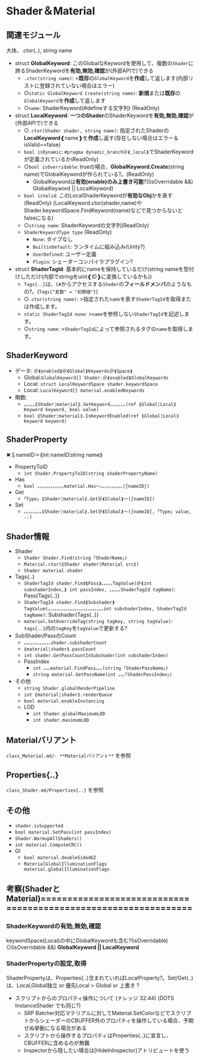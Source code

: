 # Shader＆Material

## 関連モジュール

大体、.ctor(..), string name

- struct **GlobalKeyword**: このGlobalなKeywordを使用して、複数の`Shader`に跨るShaderKeywordを**有効,無効,確認**が(外部APIで)できる
  - `.ctor(string name)`: >**既存**の`GlobalKeyword`を**作成**して返します(内部リストに登録されていない場合はエラー)
  - ○`static GlobalKeyword Create(string name)`: **新規**または**既存**の`GlobalKeyword`を**作成**して返します
  - ○`name`: ShaderKeyword(#defineする文字列) (ReadOnly)
- struct **LocalKeyword**: **一つのShader**のShaderKeywordを**有効,無効,確認**が(外部APIで)できる
  - ○`.ctor(Shader shader, string name)`: 指定されたShaderの**LocalKeyword**❰name❱を**作成**し返す(存在しない場合はエラー＆isValid==false)
  - `bool isDynamic`:  `#pragma dynamic_branch＠❰_local❱`でShaderKeywordが定義されているか(ReadOnly)
  - ○`bool isOverridable`: trueの場合、**GlobalKeyword.Create**(string name)でGlobalKeywordが作られている?。(ReadOnly)
    - GlobalKeywordは**有効(enable)のみ上書き可能**?((isOverridable &&) GlobalKeyword || LocalKeyword)
  - `bool isValid`: このLocalShaderKeywordが**有効なObj**かを表す(ReadOnly) (LocalKeyword.ctor(shader,name)やShader.keywordSpace.FindKeyword(name)などで見つからないとfalseになる)
  - ○`string name`: ShaderKeywordの文字列(ReadOnly)
  - `ShaderKeywordType type` (ReadOnly)
    - `None`: タイプなし
    - `BuiltinDefault`: ランタイムに組み込み(Unity?)
    - `UserDefined`: ユーザー定義
    - `Plugin`: シェーダーコンパイラプラグイン?
- struct **ShaderTagId**: 基本的にnameを保持しているだけ(string nameを型付けしただけ(内部でstringをuint❰ID❱に変換しているかも))
  - `Tags{..}`は、`C#`からアクセスする`Shader`の**フィールドメンバ**のようなもの?。(`Tags{"変数" = "初期値"}`)
  - ○`.ctor(string name)`: >指定された`name`を表す`ShaderTagId`を取得または作成します。
  - `static ShaderTagId none`: >`name`を参照しない`ShaderTagId`を記述します。
  - ○`string name`: >`ShaderTagId`によって参照されるタグの`name`を取得します。

## ShaderKeyword

- データ: `＠❰enabled❱＠❰Global❱Keywords＠❰Space❱`
  - Global:`GlobalKeyword[] Shader.＠❰enabled❱GlobalKeywords`
  - Local: `struct LocalKeywordSpace shader.keywordSpace`
  - Local: `LocalKeyword[] material.enabledKeywords`
- 関数:
  - `｡｡｡｡｡⟪Shader¦material⟫.SetKeyword｡｡｡｡｡｡｡(ref ⟪Global¦Local⟫Keyword keyword, bool value)`
  - `bool ⟪Shader¦material⟫.IsKeywordEnabled(ref ⟪Global¦Local⟫Keyword keyword)`

## ShaderProperty

✖＄nameID＝⟪int nameID¦string name⟫
- PropertyToID
  - `int Shader.PropertyToID(string shaderPropertyName)`
- Has
  - `bool ｡｡｡｡｡｡｡｡｡｡｡｡material.Has～｡｡｡｡｡｡｡｡｡｡(∫nameID∫)`
- Get
  - `｢Type｣ ⟪Shader¦material⟫.Get＠❰Global❱～(∫nameID∫)`
- Set
  - `｡｡｡｡｡｡｡｡⟪Shader¦material⟫.Set＠❰Global❱～(∫nameID∫, ｢Type｣ value, ..)`

## Shader情報

- Shader
  - `Shader Shader.Find(string ｢ShaderName｣)`
  - `Material.ctor(⟪Shader shader¦Material src⟫)`
  - `Shader material.shader`
- Tags{..}
  - `ShaderTagId shader.Find❰Pass❱｡｡｡｡｡TagValue(＠❰int subshaderIndex,❱ int passIndex, ｡｡｡｡｡ShaderTagId tagName)`: Pass{Tags{..}}
  - `ShaderTagId shader.Find❰Subshader❱TagValue(｡｡｡｡｡｡｡｡｡｡｡｡｡｡｡｡｡｡｡｡｡｡｡｡｡int subshaderIndex, ShaderTagId tagName)`: Subshader{Tags{..}}
  - `material.SetOverrideTag(string tagKey, string tagValue)`: `tags{..}`内の`tagKey`を`tagValue`で更新する?
- SubShader/PassのCount
  - `｡｡｡｡｡｡｡｡｡｡｡｡shader.subshaderCount`
  - `⟪material¦shader⟫.passCount`
  - `int shader.GetPassCountInSubshader(int subshaderIndex)`
  - PassIndex
    - `int ｡｡｡material.FindPass｡｡｡(string ｢ShaderPassName｣)`
    - `string material.GetPassName(int ｡｡｡｢ShaderPassIndex｣)`
- その他
  - `string Shader.globalRenderPipeline`
  - `int ⟪material¦shader⟫.renderQueue`
  - `bool material.enableInstancing`
  - LOD
    - `int Shader.globalMaximumLOD`
    - `int shader.maximumLOD`

## Materialバリアント

`class_Material.md/- **Materialバリアント**` を参照

## Properties{..}

`class_Shader.md/Properties{..}` を参照

## その他

- `shader.isSupported`
- `bool material.SetPass(int passIndex)`
- `Shader.WarmupAllShaders()`
- `int material.ComputeCRC()`
- GI
  - `bool material.doubleSidedGI`
  - `MaterialGlobalIlluminationFlags material.globalIlluminationFlags`

## 考察(ShaderとMaterial)===============================================================

### ShaderKeywordの有効,無効,確認

keywordSpace(Local)の中にGlobalKeywordも含む?(isOverridable)
  ○(isOverridable &&) **GlobalKeyword || LocalKeyword**

### ShaderPropertyの設定,取得

ShaderPropertyは、Properties{..}含まれていればLocalProperty?。Set/Get(..)は、Local,Global独立 or 優先Local > Global or 上書き ?

- スクリプトからのプロパティ操作について (ナレッジ 32:44) (DOTS InstanceShader でも同じ?)
  - SRP Batcher対応マテリアルに対してMaterial.SetColorなどでスクリプトからシェーダーのCBUFFER外のプロパティを操作している場合、予期せぬ挙動になる場合がある
  - スクリプトから操作するプロパティはProperties{..}に宣言し、CBUFFERに含めるのが無難
  - Inspectorから隠したい場合は[HideInInspector]アトリビュートを使う
